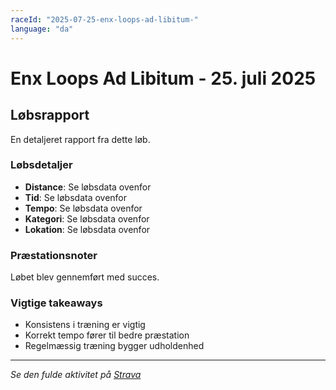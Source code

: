 ```yaml
---
raceId: "2025-07-25-enx-loops-ad-libitum-"
language: "da"
---
```


# Enx Loops Ad Libitum  - 25. juli 2025

## Løbsrapport

En detaljeret rapport fra dette løb.

### Løbsdetaljer

- **Distance**: Se løbsdata ovenfor
- **Tid**: Se løbsdata ovenfor  
- **Tempo**: Se løbsdata ovenfor
- **Kategori**: Se løbsdata ovenfor
- **Lokation**: Se løbsdata ovenfor

### Præstationsnoter

Løbet blev gennemført med succes.

### Vigtige takeaways

- Konsistens i træning er vigtig
- Korrekt tempo fører til bedre præstation
- Regelmæssig træning bygger udholdenhed

---

_Se den fulde aktivitet på [Strava](https://www.strava.com/activities/15721472352)_
